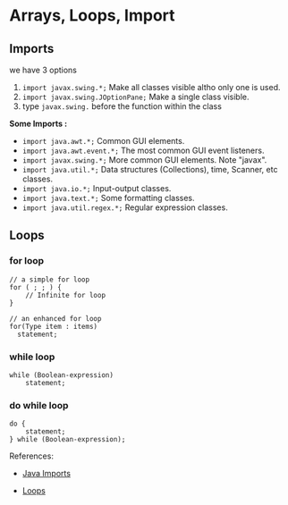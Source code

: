# Arrays, Loops, Import

## Imports 

we have 3 options 
1. `import javax.swing.*;` Make all classes visible altho only one is used.
2. `import javax.swing.JOptionPane;`   Make a single class visible.
3.  type `javax.swing.` before the function within the class

**Some Imports :**
* `import java.awt.*;`	Common GUI elements.
* `import java.awt.event.*;`	The most common GUI event listeners.
* `import javax.swing.*;`	More common GUI elements. Note "javax".
* `import java.util.*;`	Data structures (Collections), time, Scanner, etc classes.
* `import java.io.*;`	Input-output classes.
* `import java.text.*;`	Some formatting classes.
* `import java.util.regex.*;`	Regular expression classes. 

## Loops

### for loop

```
// a simple for loop
for ( ; ; ) {
    // Infinite for loop
}

// an enhanced for loop
for(Type item : items)
  statement;
```

### while loop

```
while (Boolean-expression) 
    statement;
```

### do while loop

```
do {
    statement;
} while (Boolean-expression);
```



References:

* [Java Imports ](https://perso.ensta-paris.fr/~diam/java/online/notes-java/language/10basics/import.html)

* [Loops](https://www.baeldung.com/java-loops)